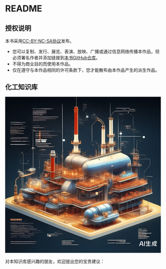 # README

## 授权说明

本书采用[CC-BY-NC-SA协议](https://creativecommons.org/licenses/by-nc-sa/4.0/deed.zh-hans)发布。

- 您可以复制、发行、展览、表演、放映、广播或通过信息网络传播本作品，但必须署名作者并添加链接到[本书GitHub仓库](https://github.com/easychen/one-person-businesses-methodology-v2.0)。
- 不得为商业目的而使用本作品。
- 仅在遵守与本作品相同的许可条款下，您才能散布由本作品产生的派生作品。

## 化工知识库

![](images/aihg-chemtour-cover.png)

对本知识库感兴趣的朋友，欢迎提出您的宝贵建议：
<script src="https://utteranc.es/client.js"
        repo="chemtour/chemtour"
        issue-term="chemtour-index-issues"
        label="⭐Star"
        theme="github-light"
        crossorigin="anonymous"
        async>
</script>

